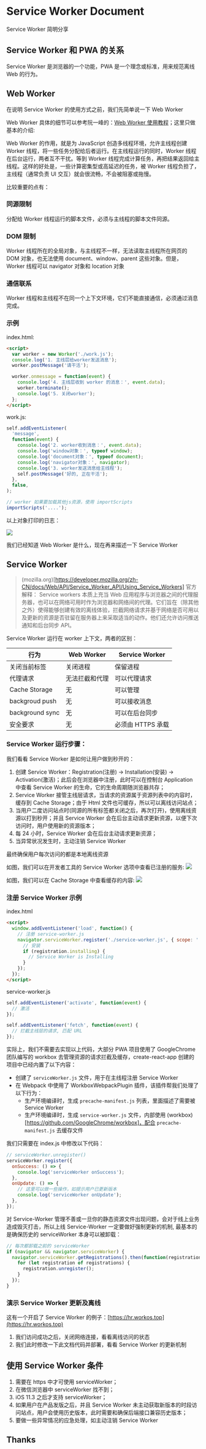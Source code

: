 # Service Worker Document

Service Worker 简明分享

## Service Worker 和 PWA 的关系

Service Worker 是浏览器的一个功能，PWA 是一个理念或标准，用来规范离线 Web 的行为。

## Web Worker

在说明 Service Worker 的使用方式之前，我们先简单说一下 Web Worker

Web Worker 具体的细节可以参考阮一峰的：[Web Worker 使用教程](http://www.ruanyifeng.com/blog/2018/07/web-worker.html)；这里只做基本的介绍:

Web Worker 的作用，就是为 JavaScript 创造多线程环境，允许主线程创建 Worker 线程，将一些任务分配给后者运行。在主线程运行的同时，Worker 线程在后台运行，两者互不干扰。等到 Worker 线程完成计算任务，再把结果返回给主线程。这样的好处是，一些计算密集型或高延迟的任务，被 Worker 线程负担了，主线程（通常负责 UI 交互）就会很流畅，不会被阻塞或拖慢。

比较重要的点有：

###

### 同源限制

分配给 Worker 线程运行的脚本文件，必须与主线程的脚本文件同源。

### DOM 限制

Worker 线程所在的全局对象，与主线程不一样，无法读取主线程所在网页的 DOM 对象，也无法使用 document、window、parent 这些对象。但是，Worker 线程可以 navigator 对象和 location 对象

### 通信联系

Worker 线程和主线程不在同一个上下文环境，它们不能直接通信，必须通过消息完成。

### 示例

index.html:

```html
<script>
  var worker = new Worker('./work.js');
  console.log('1. 主线层给worker发送消息');
  worker.postMessage('请干活');

  worker.onmessage = function(event) {
    console.log('4. 主线层收到 worker 的消息：', event.data);
    worker.terminate();
    console.log('5. 关闭worker');
  };
</script>
```

work.js:

```js
self.addEventListener(
  'message',
  function(event) {
    console.log('2. worker收到消息：', event.data);
    console.log('window对象：', typeof window);
    console.log('document对象：', typeof document);
    console.log('navigator对象：', navigator);
    console.log('3. worker发送消息给主线程');
    self.postMessage('好的, 正在干活');
  },
  false,
);

// worker 如果要加载其他js资源，使用 importScripts
importScripts('....');
```

以上对象打印的日志：

![](imgs/work-log.png)

我们已经知道 Web Worker 是什么，现在再来描述一下 Service Worker

## Service Worker

> (mozilla.org)[https://developer.mozilla.org/zh-CN/docs/Web/API/Service_Worker_API/Using_Service_Workers] 官方解释：
> Service workers 本质上充当 Web 应用程序与浏览器之间的代理服务器，也可以在网络可用时作为浏览器和网络间的代理。它们旨在（除其他之外）使得能够创建有效的离线体验，拦截网络请求并基于网络是否可用以及更新的资源是否驻留在服务器上来采取适当的动作。他们还允许访问推送通知和后台同步 API。

Service Worker 运行在 worker 上下文，两者的区别：

| 行为            | Web Worker     | Service Worker    |
| --------------- | -------------- | ----------------- |
| 关闭当前标签    | 关闭进程       | 保留进程          |
| 代理请求        | 无法拦截和代理 | 可以代理请求      |
| Cache Storage   | 无             | 可以管理          |
| backgroud push  | 无             | 可以接收消息      |
| background sync | 无             | 可以在后台同步    |
| 安全要求        | 无             | 必须由 HTTPS 承载 |

### Service Worker 运行步骤：

我们看看 Service Worker 是如何让用户做到秒开的：

1. 创建 Service Worker：Registration(注册) -> Installation(安装) -> Activation(激活)；此后会在浏览器中注册，此时可以在控制台 Application 中查看 Service Worker 的生命，它的生命周期随浏览器共存；
2. Service Worker 接管主线层请求，当请求的资源属于资源列表中的内容时，缓存到 Cache Storage；由于 Html 文件也可缓存，所以可以离线访问站点；
3. 当用户二度访问站点时(同源的所有标签都关闭之后，再次打开)，使用离线资源以打到秒开；并且 Service Worker 会在后台主动请求更新资源，以便下次访问时，用户使用新的资源版本；
4. 每 24 小时，Service Worker 会在后台主动请求更新资源；
5. 当异常状况发生时，主动注销 Service Worker

最终确保用户每次访问的都是本地离线资源

如图，我们可以在开发者工具的 Service Worker 选项中查看已注册的服务:
![](imgs/chrome-sw.png)

如图，我们可以在 Cache Storage 中查看缓存的内容:
![](imgs/cache.png)

### 注册 Service Worker 示例

index.html

```html
<script>
  window.addEventListener('load', function() {
    // 注册 service-worker.js
    navigator.serviceWorker.register('./service-worker.js', { scope: './' }).then((registration) => {
      // 安装
      if (registration.installing) {
        // Service Worker is Installing
      }
    });
  });
</script>
```

service-worker.js

```js
self.addEventListener('activate', function(event) {
  // 激活
});

self.addEventListener('fetch', function(event) {
  // 拦截主线层的请求, 匹配 URL
});
```

实际上，我们不需要去实现以上代码，大部分 PWA 项目使用了 GoogleChrome 团队编写的 workbox 去管理资源的请求拦截及缓存，create-react-app 创建的项目中已经内置了以下内容：

- 创建了 `serviceWorker.js` 文件，用于在主线程注册 Service Worker
- 在 Webpack 中使用了 WorkboxWebpackPlugin 插件，该插件帮我们处理了以下行为：
  - 生产环境编译时，生成 `precache-manifest.js` 列表，里面描述了需要被 Service Worker
  - 生产环境编译时，生成 `service-worker.js` 文件，内部使用 (workbox)[https://github.com/GoogleChrome/workbox]，配合 `precache-manifest.js` 去缓存文件

我们只需要在 index.js 中修改以下代码：

```js
// serviceWorker.unregister()
serviceWorker.register({
  onSuccess: () => {
    console.log('serviceWorker onSuccess');
  },
  onUpdate: () => {
    // 这里可以做一些操作，如提示用户已更新版本
    console.log('serviceWorker onUpdate');
  },
});
```

对 Service-Worker 管理不善或一旦你的静态资源文件出现问题，会对于线上业务造成毁灭打击，所以上线 Service-Worker 一定要做好强制更新的机制, 最基本的是确保历史的 serviceWorker 本身可以被卸载：

```js
// 每次都卸载之前的 serviceWorker
if (navigator && navigator.serviceWorker) {
  navigator.serviceWorker.getRegistrations().then(function(registrations) {
    for (let registration of registrations) {
      registration.unregister();
    }
  });
}
```

### 演示 Service Worker 更新及离线

这有一个开启了 Service Worker 的例子：[https://hr.workos.top](https://hr.workos.top)

1. 我们访问成功之后，关闭网络连接，看看离线访问的状态
2. 我们此时修改一下此文档代码并部署，看看 Service Worker 的更新机制

## 使用 Service Worker 条件

1. 需要在 https 中才可使用 serviceWorker；
2. 在微信浏览器中 serviceWorker 找不到；
3. iOS 11.3 之后才支持 serviceWorker；
4. 如果用户在产品发版之后，并且 Service Worker 未主动获取新版本的时段访问站点，用户会使用历史版本，此时需要和确保后端接口兼容历史版本；
5. 要做一些异常情况的应急处理，如主动注销 Service Worker

## Thanks
